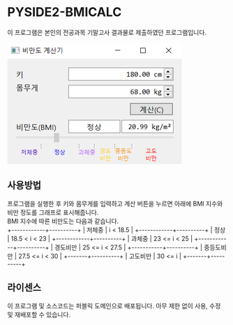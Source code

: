 # PYSIDE2-BMICALC

이 프로그램은 본인의 전공과목 기말고사 결과물로 제출하였던 프로그램입니다.

![비만도 계산기 스크린샷](./img/bmicalc.png)

## 사용방법
프로그램을 실행한 후 키와 몸무게를 입력하고 계산 버튼을 누르면 아래에 BMI 지수와 비만 정도를 그래프로 표시해줍니다.  
BMI 지수에 따른 비만도는 다음과 같습니다.  
+------------+----------+
| 저체중      | i < 18.5 |
+------------+----------+
| 정상       | 18.5 < i < 23 |
+------------+----------+
| 과체중     | 23 <= i < 25 |
+------------+----------+
| 경도비만   | 25 <= i < 27.5 |
+-----------+----------+
| 중등도비만 | 27.5 <= i < 30 |
+-------+----------+
| 고도비만   | 30 <= i |
+-------+----------+

## 라이센스
이 프로그램 및 소스코드는 퍼블릭 도메인으로 배포됩니다.
아무 제한 없이 사용, 수정 및 재배포할 수 있습니다.
